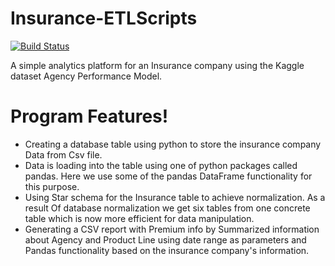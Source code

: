# Insurance-ETLScripts


[![Build Status](https://travis-ci.org/joemccann/dillinger.svg?branch=master)](https://travis-ci.org/joemccann/dillinger)

A simple analytics platform for an Insurance company using the Kaggle dataset Agency Performance Model.

# Program Features!

  - Creating a database table using python to store the insurance company Data from Csv file.
  - Data is loading into the table using one of python packages called pandas. Here we use some of the pandas DataFrame functionality for this purpose.
  - Using Star schema for the Insurance table to achieve normalization. As a result Of database normalization we get six tables from one concrete table which is now more efficient for data manipulation.
  - Generating a CSV report with Premium info by Summarized information about Agency and Product Line using date range as parameters and Pandas functionality based on the insurance company's information.
